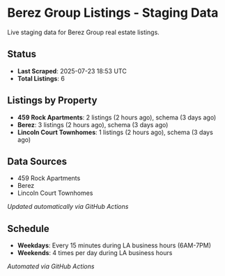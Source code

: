# Berez Group Listings - Staging Data

Live staging data for Berez Group real estate listings.

## Status

- **Last Scraped**: 2025-07-23 18:53 UTC
- **Total Listings**: 6

## Listings by Property

- **459 Rock Apartments**: 2 listings (2 hours ago), schema (3 days ago)
- **Berez**: 3 listings (2 hours ago), schema (3 days ago)
- **Lincoln Court Townhomes**: 1 listings (2 hours ago), schema (3 days ago)

## Data Sources

- 459 Rock Apartments
- Berez
- Lincoln Court Townhomes

*Updated automatically via GitHub Actions*

## Schedule

- **Weekdays**: Every 15 minutes during LA business hours (6AM-7PM)
- **Weekends**: 4 times per day during LA business hours

*Automated via GitHub Actions*
